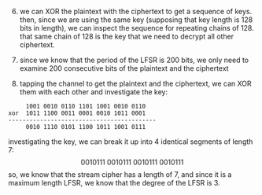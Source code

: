 6. we can XOR the plaintext with the ciphertext to get a sequence of keys. then, since we are using the same key (supposing that key length is 128 bits in length), we can inspect the sequence for repeating chains of 128. that same chain of 128 is the key that we need to decrypt all other ciphertext.

7. since we know that the period of the LFSR is 200 bits, we only need to examine 200 consecutive bits of the plaintext and the ciphertext

8. tapping the channel to get the plaintext and the ciphertext, we can XOR them with each other and investigate the key:

```
     1001 0010 0110 1101 1001 0010 0110
xor  1011 1100 0011 0001 0010 1011 0001
------------------------------------------
     0010 1110 0101 1100 1011 1001 0111
```

investigating the key, we can break it up into 4 identical segments of length 7:
$$0010111\ 0010111\ 0010111\ 0010111$$
so, we know that the stream cipher has a length of 7, and since it is a maximum length LFSR, we know that the degree of the LFSR is 3. 